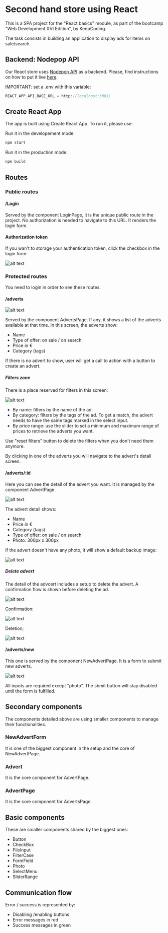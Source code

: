 # Second hand store using React

This is a SPA project for the "React basics" module, as part of the bootcamp "Web Development XVI Edition", by KeepCoding.

The task consists in building an application to display ads for items on sale/search.

## Backend: Nodepop API

Our React store uses [Nodepop API](https://github.com/davidjj76/nodepop-api) as a backend. Please, find instructions on how to put it live [here](https://github.com/davidjj76/nodepop-api).

IMPORTANT: set a .env with this variable:

```js
REACT_APP_API_BASE_URL = http://localhost:3001/
```

## Create React App

The app is built using Create React App. To run it, please use:

Run it in the developement mode:

```sh
npm start
```

Run it in the production mode:

```sh
npm build
```

## Routes

### Public routes

#### /Login

Served by the component LoginPage, it is the unique public route in the project. No authorization is needed to navigate to this URL. It renders the login form.

#### Authorization token

If you wan't to storage your authentication token, click the checkbox in the login form:

![alt text](./images-readme/image.png)

### Protected routes

You need to login in order to see these routes.

#### /adverts

![alt text](./images-readme/image-2.png)

Served by the component AdvertsPage. If any, it shows a list of the adverts available at that time. In this screen, the adverts show:

- Name
- Type of offer: on sale / on search
- Price in €
- Category (tags)

If there is no advert to show, user will get a call to action with a button to create an advert.

##### Filters zone

There is a place reserved for filters in this screen:

![alt text](./images-readme/image-1.png)

- By name: filters by the name of the ad.
- By category: filters by the tags of the ad. To get a match, the advert needs to have the same tags marked in the select input.
- By price range: use the slider to set a minimum and maximum range of prices to retrieve the adverts you want.

Use "reset filters" button to delete the filters when you don't need them anymore.

By clicking in one of the adverts you will navigate to the advert's detail screen.

#### /adverts/:id

Here you can see the detail of the advert you want. It is managed by the component AdvertPage.

![alt text](./images-readme/image-4.png)

The advert detail shows:

- Name
- Price in €
- Category (tags)
- Type of offer: on sale / on search
- Photo: 300px x 300px

If the advert doesn't have any photo, it will show a default backup image:

![alt text](./images-readme/image-11.png)

##### Delete advert

The detail of the advcert includes a setup to delete the advert. A confirmation flow is shown before deleting the ad.

![alt text](./images-readme/image-7.png)

Confirmation:

![alt text](./images-readme/image-8.png)

Deletion;

![alt text](./images-readme/image12.png)

#### /adverts/new

This one is served by the component NewAdvertPage. It is a form to submit new adverts.

![alt text](./images-readme/image-6.png)

All inputs are required except "photo". The sbmit button will stay disabled until the form is fulfilled.

## Secondary components

The components detailed above are using smaller components to manage their functionalities.

### NewAdvertForm

It is one of the biggest component in the setup and the core of NewAdvertPage.

### Advert

It is the core component for AdvertPage.

### AdvertPage

It is the core component for AdvertsPage.

## Basic components

These are smaller components shared by the biggest ones:

- Button
- CheckBox
- FileInput
- FilterCase
- FormField
- Photo
- SelectMenu
- SliderRange

## Communication flow

Error / success is represented by:

- Disabling /enabling buttons
- Error messages in red
- Success messages in green
